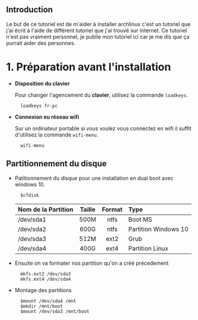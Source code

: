 ## Introduction

Le but de ce tutoriel est de m'aider à installer archlinux c'est un tutoriel que j'ai écrit à l'aide de différent tutoriel que j'ai trouvé sur internet. Ce tutoriel n'est pas vraiment personnel, je publie mon tutoriel ici car je me dis que ça purrait aider des personnes.

# 1. __Préparation avant l'installation__

* __Disposition du clavier__

    Pour changer l'agencement du __clavier__, utilisez la commande `loadkeys`.

        loadkeys fr-pc

* __Connexion eu réseau wifi__

    Sur un ordinateur portable si vous voulez vous connectez en wifi il suffit d'utilisez la commande `wifi-menu`.

        wifi-menu

## __Partitionnement du disque__

* Patitionnement du disque pour une installation en dual boot avec windows 10.

        $cfdisk

    | Nom de la Partition | Taille | Format | Type |
    | :----------- | :------: | :-------: | :------|
    | /dev/sda1 | 500M | ntfs | Boot MS |
    | /dev/sda2 | 600G | ntfs | Partition Windows 10 |
    | /dev/sda3 | 512M | ext2 | Grub |
    | /dev/sda4 | 400G | ext4 | Partition Linux |

* Ensuite on va formater nos partition qu'on a créé précedement

        mkfs.ext2 /dev/sda3
        mkfs.ext4 /dev/sda4

* Montage des partitions

        $mount /dev/sda4 /mnt
        $mkdir /mnt/boot
        $mount /dev/sda3 /mnt/boot
